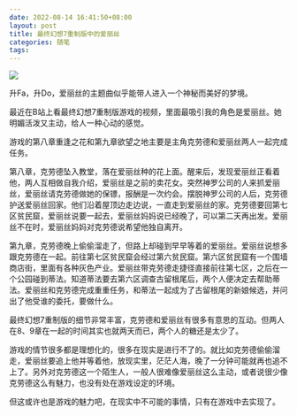 ```yaml
---
date: 2022-08-14 16:41:50+08:00
layout: post
title: 最终幻想7重制版中的爱丽丝
categories: 随笔
tags: 
---
```


![](/album/aerith-theme.jpg)

升Fa，升Do，爱丽丝的主题曲似乎能带人进入一个神秘而美好的梦境。

最近在B站上看最终幻想7重制版游戏的视频，里面最吸引我的角色是爱丽丝。她明媚活泼又主动，给人一种心动的感觉。

游戏的第八章重逢之花和第九章欲望之地主要是主角克劳德和爱丽丝两人一起完成任务。

第八章，克劳德坠入教堂，落在爱丽丝种的花上面。醒来后，发现爱丽丝正看着他，两人互相做自我介绍，爱丽丝是之前的卖花女。突然神罗公司的人来抓爱丽丝，爱丽丝请克劳德做她的保镖，报酬是一次约会。摆脱神罗公司的人后，克劳德护送爱丽丝回家。他们沿着屋顶边走边说，一直走到爱丽丝的家。克劳德要回第七区贫民窟，爱丽丝说要一起去，爱丽丝妈妈说已经晚了，可以第二天再出发。爱丽丝不在时，爱丽丝妈妈对克劳德说希望他独自离开。

第九章，克劳德晚上偷偷溜走了，但路上却碰到早早等着的爱丽丝。爱丽丝说想多跟克劳德在一起。前往第七区贫民窟会经过第六贫民窟。第六区贫民窟有一个围墙商店街，里面有各种灰色产业。爱丽丝带克劳德走捷径直接前往第七区，之后在一个公园碰到蒂法。知道蒂法要去第六区调查古留根尾后，两个人便决定去帮助蒂法。爱丽丝和克劳德完成重重任务，和蒂法一起成为了古留根尾的新娘候选，并问出了他受谁的委托，要做什么。

最终幻想7重制版的细节非常丰富，克劳德和爱丽丝有很多有意思的互动。但两人在8、9章在一起的时间其实也就两天而已，两个人的糖还是太少了。

游戏的情节很多都是理想化的，很多在现实是进行不了的。就比如克劳德偷偷溜走，爱丽丝要追上他并等着他，放现实里，茫茫人海，晚了一分钟可能就再也追不上了。另外对克劳德这一个陌生人，一般人很难像爱丽丝这么主动，或者说很少像克劳德这么有魅力，也没有处在游戏设定的环境。

但这或许也是游戏的魅力吧，在现实中不可能的事情，只有在游戏中去实现了。




